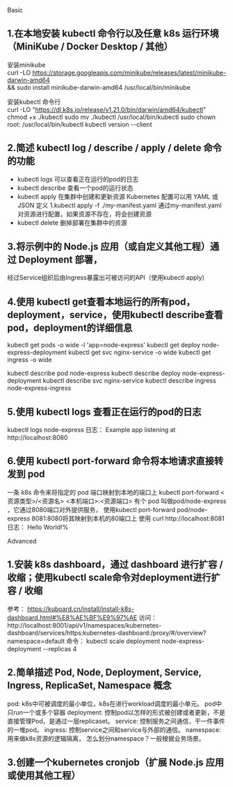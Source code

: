 Basic
## 1.在本地安装 kubectl 命令行以及任意 k8s 运行环境（MiniKube / Docker Desktop / 其他）
安装minikube  
curl -LO https://storage.googleapis.com/minikube/releases/latest/minikube-darwin-amd64 \
&& sudo install minikube-darwin-amd64 /usr/local/bin/minikube

安装kubectl 命令行  
curl -LO "https://dl.k8s.io/release/v1.21.0/bin/darwin/amd64/kubectl"
chmod +x ./kubectl
sudo mv ./kubectl /usr/local/bin/kubectl
sudo chown root: /usr/local/bin/kubectl
kubectl version --client

## 2.简述 kubectl log / describe / apply / delete 命令的功能
- kubectl logs
  可以查看正在运行的pod的日志 
- kubectl describe
  查看一个pod的运行状态
- kubectl apply
  在集群中创建和更新资源
  Kubernetes 配置可以用 YAML 或 JSON 定义
  1.kubectl apply -f ./my-manifest.yaml   通过my-manifest.yaml对资源进行配置，如果资源不存在，将会创建资源
- kubectl delete
  删掉部署在集群中的资源

## 3.将示例中的 Node.js 应用（或自定义其他工程）通过 Deployment 部署，
经过Service组织后由Ingress暴露出可被访问的API（使用kubectl apply)

## 4.使用 kubectl get查看本地运行的所有pod，deployment，service，使用kubectl describe查看pod，deployment的详细信息
kubectl get pods -o wide -l 'app=node-express'
kubectl get deploy node-express-deployment
kubectl get svc nginx-service -o wide
kubectl get ingress -o wide

kubectl describe pod node-express
kubectl describe deploy node-express-deployment
kubectl describe svc nginx-service
kubectl describe ingress node-express-ingress

## 5.使用 kubectl logs 查看正在运行的pod的日志
kubectl logs node-express
日志： Example app listening at http://localhost:8080

## 6.使用 kubectl port-forward 命令将本地请求直接转发到 pod
一条 k8s 命令来将指定的 pod 端口映射到本地的端口上
kubectl port-forward <资源类型>/<资源名> <本机端口>:<资源端口>
有个 pod 叫做pod/node-express ，它通过8080端口对外提供服务，
使用kubectl port-forward pod/node-express 8081:8080将其映射到本机的80端口上
使用 curl http://localhost:8081 
日志： Hello World!%


Advanced
## 1.安装 k8s dashboard，通过 dashboard 进行扩容 / 收缩；使用kubectl scale命令对deployment进行扩容 / 收缩
参考： https://kuboard.cn/install/install-k8s-dashboard.html#%E8%AE%BF%E9%97%AE
访问： http://localhost:8001/api/v1/namespaces/kubernetes-dashboard/services/https:kubernetes-dashboard:/proxy/#/overview?namespace=default
命令： kubectl scale deployment node-express-deployment --replicas 4

## 2.简单描述 Pod, Node, Deployment, Service, Ingress, ReplicaSet, Namespace 概念
pod: k8s中可被调度的最小单位，k8s在进行workload调度的最小单元。 pod中只run一个或多个容器
deployment: 控制pod以怎样的形式被创建或者更新，不是直接管理Pod，是通过一层replicaset。
service: 控制服务之间通信，干一件事件的一堆pod。
ingress: 控制service之间和service与外部的通信。
namespace: 用来做k8s资源的逻辑隔离， 怎么划分namespace？一般根据业务场景。

## 3.创建一个kubernetes cronjob（扩展 Node.js 应用或使用其他工程）

  

